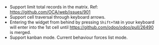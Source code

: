 - Support limit total records in the matrix. Ref:
  <https://github.com/OCA/web/issues/901>
- Support cell traversal through keyboard arrows.
- Entering the widget from behind by pressing `Shift+TAB` in your
  keyboard will enter into the 1st cell until
  <https://github.com/odoo/odoo/pull/26490> is merged.
- Support kanban mode. Current behaviour forces list mode.
